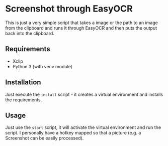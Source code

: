 # Screenshot through EasyOCR

This is just a very simple script that takes a image or the path to an image from the clipboard and 
runs it through EasyOCR and then puts the output back into the clipboard.

## Requirements
- Xclip
- Python 3 (with venv module)

## Installation
Just execute the `install` script - it creates a virtual environment and installs the requirements.

## Usage
Just use the `start` script, it will activate the virtual environment and run the script.
I personally have a hotkey mapped so that a picture (e.g. a Screenshot can be easily processed).
